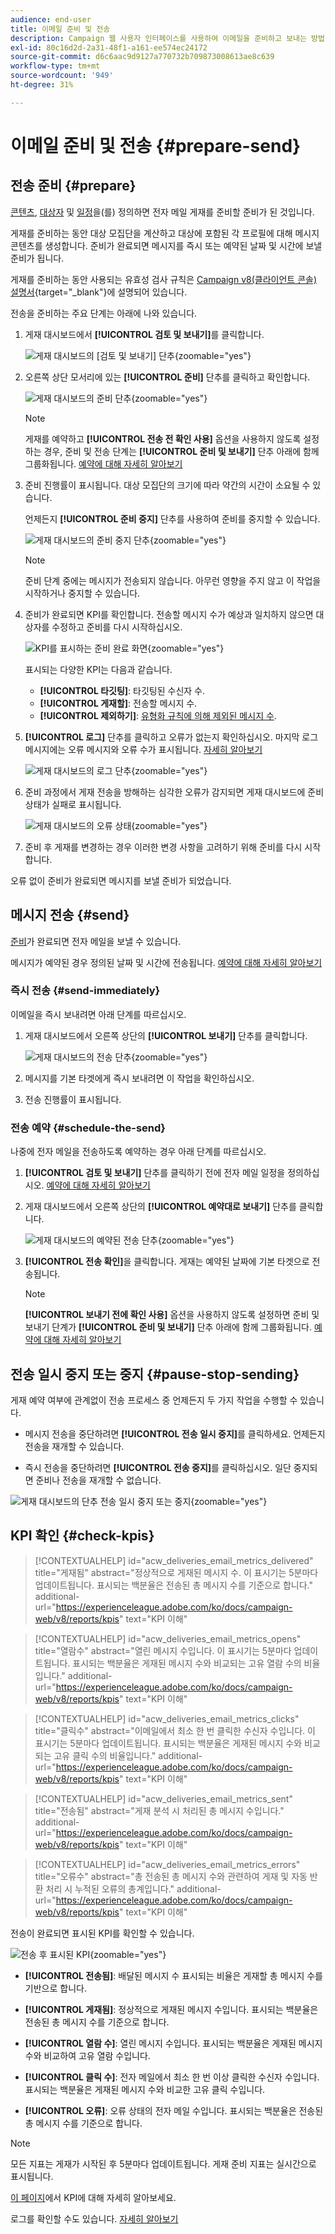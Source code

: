 ```yaml
---
audience: end-user
title: 이메일 준비 및 전송
description: Campaign 웹 사용자 인터페이스를 사용하여 이메일을 준비하고 보내는 방법 알아보기
exl-id: 80c16d2d-2a31-48f1-a161-ee574ec24172
source-git-commit: d6c6aac9d9127a770732b709873008613ae8c639
workflow-type: tm+mt
source-wordcount: '949'
ht-degree: 31%

---
```


# 이메일 준비 및 전송 {#prepare-send}

## 전송 준비 {#prepare}

[콘텐츠](../email/edit-content.md), [대상자](../audience/add-audience.md) 및 [일정](../msg/gs-messages.md#schedule-the-delivery-sending-gs-schedule)을(를) 정의하면 전자 메일 게재를 준비할 준비가 된 것입니다.

게재를 준비하는 동안 대상 모집단을 계산하고 대상에 포함된 각 프로필에 대해 메시지 콘텐츠를 생성합니다. 준비가 완료되면 메시지를 즉시 또는 예약된 날짜 및 시간에 보낼 준비가 됩니다.

게재를 준비하는 동안 사용되는 유효성 검사 규칙은 [Campaign v8(클라이언트 콘솔) 설명서](https://experienceleague.adobe.com/docs/campaign/campaign-v8/send/emails/send.html){target="_blank"}에 설명되어 있습니다.

전송을 준비하는 주요 단계는 아래에 나와 있습니다.

1. 게재 대시보드에서 **[!UICONTROL 검토 및 보내기]**&#x200B;를 클릭합니다.

   ![게재 대시보드의 [검토 및 보내기] 단추](assets/email-review-and-send.png){zoomable="yes"}

1. 오른쪽 상단 모서리에 있는 **[!UICONTROL 준비]** 단추를 클릭하고 확인합니다.

   ![게재 대시보드의 준비 단추](assets/email-prepare.png){zoomable="yes"}

   >[!NOTE]
   >
   >게재를 예약하고 **[!UICONTROL 전송 전 확인 사용]** 옵션을 사용하지 않도록 설정하는 경우, 준비 및 전송 단계는 **[!UICONTROL 준비 및 보내기]** 단추 아래에 함께 그룹화됩니다. [예약에 대해 자세히 알아보기](../msg/gs-deliveries.md#gs-schedule)

1. 준비 진행률이 표시됩니다. 대상 모집단의 크기에 따라 약간의 시간이 소요될 수 있습니다.

   언제든지 **[!UICONTROL 준비 중지]** 단추를 사용하여 준비를 중지할 수 있습니다.

   ![게재 대시보드의 준비 중지 단추](assets/email-stop-preparation.png){zoomable="yes"}

   >[!NOTE]
   >준비 단계 중에는 메시지가 전송되지 않습니다. 아무런 영향을 주지 않고 이 작업을 시작하거나 중지할 수 있습니다.

1. 준비가 완료되면 KPI를 확인합니다. 전송할 메시지 수가 예상과 일치하지 않으면 대상자를 수정하고 준비를 다시 시작하십시오.

   ![KPI를 표시하는 준비 완료 화면](assets/email-preparation-complete.png){zoomable="yes"}

   표시되는 다양한 KPI는 다음과 같습니다.

   * **[!UICONTROL 타깃팅]**: 타깃팅된 수신자 수.
   * **[!UICONTROL 게재할]**: 전송할 메시지 수.
   * **[!UICONTROL 제외하기]**: [유형화 규칙에 의해 제외된 메시지 수](../advanced-settings/delivery-settings.md#typology).

1. **[!UICONTROL 로그]** 단추를 클릭하고 오류가 없는지 확인하십시오. 마지막 로그 메시지에는 오류 메시지와 오류 수가 표시됩니다. [자세히 알아보기](delivery-logs.md)

   ![게재 대시보드의 로그 단추](assets/email-prepare-logs.png){zoomable="yes"}

1. 준비 과정에서 게재 전송을 방해하는 심각한 오류가 감지되면 게재 대시보드에 준비 상태가 실패로 표시됩니다.

   ![게재 대시보드의 오류 상태](assets/email-prepare-error.png){zoomable="yes"}

1. 준비 후 게재를 변경하는 경우 이러한 변경 사항을 고려하기 위해 준비를 다시 시작합니다.

오류 없이 준비가 완료되면 메시지를 보낼 준비가 되었습니다.

## 메시지 전송 {#send}

[준비](#prepare)가 완료되면 전자 메일을 보낼 수 있습니다.

메시지가 예약된 경우 정의된 날짜 및 시간에 전송됩니다. [예약에 대해 자세히 알아보기](../msg/gs-deliveries.md#gs-schedule)

### 즉시 전송 {#send-immediately}

이메일을 즉시 보내려면 아래 단계를 따르십시오.

1. 게재 대시보드에서 오른쪽 상단의 **[!UICONTROL 보내기]** 단추를 클릭합니다.

   ![게재 대시보드의 전송 단추](assets/email-send.png){zoomable="yes"}

1. 메시지를 기본 타겟에게 즉시 보내려면 이 작업을 확인하십시오.

1. 전송 진행률이 표시됩니다.

### 전송 예약 {#schedule-the-send}

나중에 전자 메일을 전송하도록 예약하는 경우 아래 단계를 따르십시오.

1. **[!UICONTROL 검토 및 보내기]** 단추를 클릭하기 전에 전자 메일 일정을 정의하십시오. [예약에 대해 자세히 알아보기](../msg/gs-deliveries.md#gs-schedule)

1. 게재 대시보드에서 오른쪽 상단의 **[!UICONTROL 예약대로 보내기]** 단추를 클릭합니다.

   ![게재 대시보드의 예약된 전송 단추](assets/email-send-as-scheduled.png){zoomable="yes"}

1. **[!UICONTROL 전송 확인]**&#x200B;을 클릭합니다. 게재는 예약된 날짜에 기본 타겟으로 전송됩니다.

   >[!NOTE]
   >
   >**[!UICONTROL 보내기 전에 확인 사용]** 옵션을 사용하지 않도록 설정하면 준비 및 보내기 단계가 **[!UICONTROL 준비 및 보내기]** 단추 아래에 함께 그룹화됩니다. [예약에 대해 자세히 알아보기](../msg/gs-deliveries.md#gs-schedule)

## 전송 일시 중지 또는 중지 {#pause-stop-sending}

게재 예약 여부에 관계없이 <!--TBC--> 전송 프로세스 중 언제든지 두 가지 작업을 수행할 수 있습니다.

* 메시지 전송을 중단하려면 **[!UICONTROL 전송 일시 중지]**&#x200B;를 클릭하세요. 언제든지 전송을 재개할 수 있습니다.

* 즉시 전송을 중단하려면 **[!UICONTROL 전송 중지]**&#x200B;를 클릭하십시오. 일단 중지되면 준비나 전송을 재개할 수 없습니다.

![게재 대시보드의 단추 전송 일시 중지 또는 중지](assets/email-send-pause-or-stop.png){zoomable="yes"}

## KPI 확인 {#check-kpis}

>[!CONTEXTUALHELP]
>id="acw_deliveries_email_metrics_delivered"
>title="게재됨"
>abstract="정상적으로 게재된 메시지 수. 이 표시기는 5분마다 업데이트됩니다. 표시되는 백분율은 전송된 총 메시지 수를 기준으로 합니다."
>additional-url="https://experienceleague.adobe.com/ko/docs/campaign-web/v8/reports/kpis" text="KPI 이해"

>[!CONTEXTUALHELP]
>id="acw_deliveries_email_metrics_opens"
>title="열람수"
>abstract="열린 메시지 수입니다. 이 표시기는 5분마다 업데이트됩니다. 표시되는 백분율은 게재된 메시지 수와 비교되는 고유 열람 수의 비율입니다."
>additional-url="https://experienceleague.adobe.com/ko/docs/campaign-web/v8/reports/kpis" text="KPI 이해"

>[!CONTEXTUALHELP]
>id="acw_deliveries_email_metrics_clicks"
>title="클릭수"
>abstract="이메일에서 최소 한 번 클릭한 수신자 수입니다. 이 표시기는 5분마다 업데이트됩니다. 표시되는 백분율은 게재된 메시지 수와 비교되는 고유 클릭 수의 비율입니다."
>additional-url="https://experienceleague.adobe.com/ko/docs/campaign-web/v8/reports/kpis" text="KPI 이해"

>[!CONTEXTUALHELP]
>id="acw_deliveries_email_metrics_sent"
>title="전송됨"
>abstract="게재 분석 시 처리된 총 메시지 수입니다."
>additional-url="https://experienceleague.adobe.com/ko/docs/campaign-web/v8/reports/kpis" text="KPI 이해"

>[!CONTEXTUALHELP]
>id="acw_deliveries_email_metrics_errors"
>title="오류수"
>abstract="총 전송된 총 메시지 수와 관련하여 게재 및 자동 반환 처리 시 누적된 오류의 총계입니다."
>additional-url="https://experienceleague.adobe.com/ko/docs/campaign-web/v8/reports/kpis" text="KPI 이해"

전송이 완료되면 표시된 KPI를 확인할 수 있습니다.

![전송 후 표시된 KPI](assets/email-send-kpis.png){zoomable="yes"}

* **[!UICONTROL 전송됨]**: 배달된 메시지 수 표시되는 비율은 게재할 총 메시지 수를 기반으로 합니다.

* **[!UICONTROL 게재됨]**: 정상적으로 게재된 메시지 수입니다. 표시되는 백분율은 전송된 총 메시지 수를 기준으로 합니다.

* **[!UICONTROL 열람 수]**: 열린 메시지 수입니다. 표시되는 백분율은 게재된 메시지 수와 비교하여 고유 열람 수입니다.

* **[!UICONTROL 클릭 수]**: 전자 메일에서 최소 한 번 이상 클릭한 수신자 수입니다. 표시되는 백분율은 게재된 메시지 수와 비교한 고유 클릭 수입니다.

* **[!UICONTROL 오류]**: 오류 상태의 전자 메일 수입니다. 표시되는 백분율은 전송된 총 메시지 수를 기준으로 합니다.

>[!NOTE]
>
>모든 지표는 게재가 시작된 후 5분마다 업데이트됩니다. 게재 준비 지표는 실시간으로 표시됩니다.

[이 페이지](../reporting/kpis.md)에서 KPI에 대해 자세히 알아보세요.

로그를 확인할 수도 있습니다. [자세히 알아보기](delivery-logs.md)